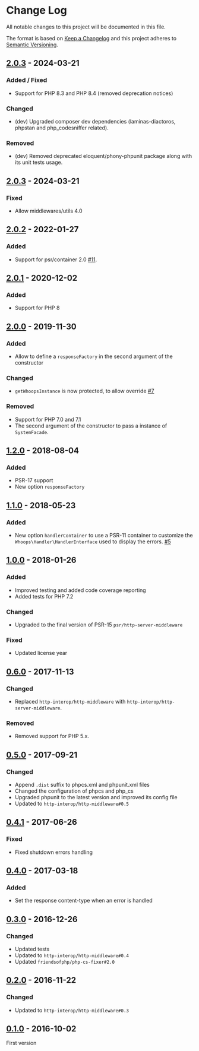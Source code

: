 # Change Log
All notable changes to this project will be documented in this file.

The format is based on [Keep a Changelog](http://keepachangelog.com/)
and this project adheres to [Semantic Versioning](http://semver.org/).

## [2.0.3] - 2024-03-21
### Added / Fixed
- Support for PHP 8.3 and PHP 8.4 (removed deprecation notices)

### Changed
- (dev) Upgraded composer dev dependencies (laminas-diactoros, phpstan and php_codesniffer related).

### Removed
- (dev) Removed deprecated eloquent/phony-phpunit package along with its unit tests usage.

## [2.0.3] - 2024-03-21
### Fixed
- Allow middlewares/utils 4.0

## [2.0.2] - 2022-01-27
### Added
- Support for psr/container 2.0 [#11].

## [2.0.1] - 2020-12-02
### Added
- Support for PHP 8

## [2.0.0] - 2019-11-30
### Added
- Allow to define a `responseFactory` in the second argument of the constructor

### Changed
- `getWhoopsInstance` is now protected, to allow override [#7]

### Removed
- Support for PHP 7.0 and 7.1
- The second argument of the constructor to pass a instance of `SystemFacade`.

## [1.2.0] - 2018-08-04
### Added
- PSR-17 support
- New option `responseFactory`

## [1.1.0] - 2018-05-23
### Added
- New option `handlerContainer` to use a PSR-11 container to customize the `Whoops\Handler\HandlerInterface` used to display the errors. [#5]

## [1.0.0] - 2018-01-26
### Added
- Improved testing and added code coverage reporting
- Added tests for PHP 7.2

### Changed
- Upgraded to the final version of PSR-15 `psr/http-server-middleware`

### Fixed
- Updated license year

## [0.6.0] - 2017-11-13
### Changed
- Replaced `http-interop/http-middleware` with  `http-interop/http-server-middleware`.

### Removed
- Removed support for PHP 5.x.

## [0.5.0] - 2017-09-21
### Changed
- Append `.dist` suffix to phpcs.xml and phpunit.xml files
- Changed the configuration of phpcs and php_cs
- Upgraded phpunit to the latest version and improved its config file
- Updated to `http-interop/http-middleware#0.5`

## [0.4.1] - 2017-06-26
### Fixed
- Fixed shutdown errors handling

## [0.4.0] - 2017-03-18
### Added
- Set the response content-type when an error is handled

## [0.3.0] - 2016-12-26
### Changed
- Updated tests
- Updated to `http-interop/http-middleware#0.4`
- Updated `friendsofphp/php-cs-fixer#2.0`

## [0.2.0] - 2016-11-22
### Changed
- Updated to `http-interop/http-middleware#0.3`

## [0.1.0] - 2016-10-02
First version

[#5]: https://github.com/middlewares/whoops/issues/5
[#7]: https://github.com/middlewares/whoops/issues/7
[#11]: https://github.com/middlewares/whoops/issues/11

[2.0.3]: https://github.com/middlewares/whoops/compare/v2.0.3...v2.0.4
[2.0.3]: https://github.com/middlewares/whoops/compare/v2.0.2...v2.0.3
[2.0.2]: https://github.com/middlewares/whoops/compare/v2.0.1...v2.0.2
[2.0.1]: https://github.com/middlewares/whoops/compare/v2.0.0...v2.0.1
[2.0.0]: https://github.com/middlewares/whoops/compare/v1.2.0...v2.0.0
[1.2.0]: https://github.com/middlewares/whoops/compare/v1.1.0...v1.2.0
[1.1.0]: https://github.com/middlewares/whoops/compare/v1.0.0...v1.1.0
[1.0.0]: https://github.com/middlewares/whoops/compare/v0.6.0...v1.0.0
[0.6.0]: https://github.com/middlewares/whoops/compare/v0.5.0...v0.6.0
[0.5.0]: https://github.com/middlewares/whoops/compare/v0.4.1...v0.5.0
[0.4.1]: https://github.com/middlewares/whoops/compare/v0.4.0...v0.4.1
[0.4.0]: https://github.com/middlewares/whoops/compare/v0.3.0...v0.4.0
[0.3.0]: https://github.com/middlewares/whoops/compare/v0.2.0...v0.3.0
[0.2.0]: https://github.com/middlewares/whoops/compare/v0.1.0...v0.2.0
[0.1.0]: https://github.com/middlewares/whoops/releases/tag/v0.1.0
